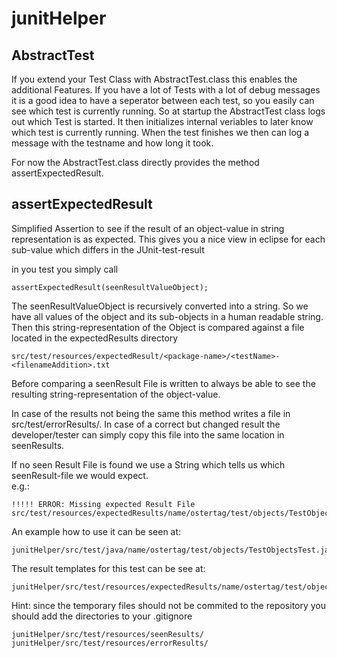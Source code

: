 # junitHelper

AbstractTest
------------

If you extend your Test Class with AbstractTest.class this enables the additional Features.
If you have a lot of Tests with a lot of debug messages it is a good idea to have a seperator between each test, so you easily can see which test is currently running.
So at startup the AbstractTest class logs out which Test is started. It then initializes internal veriables to later know which test is currently running.
When the test finishes we then can log a message with the testname and how long it took.

For now the AbstractTest.class directly provides the method assertExpectedResult. 

assertExpectedResult
--------------------


Simplified Assertion to see if the result of an object-value in string
representation is as expected. This gives you a nice view in eclipse for each
sub-value which differs in the JUnit-test-result<br>

in you test you simply call 
	
	assertExpectedResult(seenResultValueObject);

The seenResultValueObject is recursively converted into a string. So we have all
values of the object and its sub-objects in a human readable string. Then
this string-representation of the Object is compared against a file located
in the expectedResults directory
	
	src/test/resources/expectedResult/<package-name>/<testName>-<filenameAddition>.txt
	 
Before comparing a seenResult File is written to always be able to see the
resulting string-representation of the object-value. <br/>
	 
In case of the results not being the same this method writes a file in
src/test/errorResults/. In case of a correct but changed result the
developer/tester can simply copy this file into the same location in
seenResults.<br/>
	 
If no seen Result File is found we use a String which tells us which
seenResult-file we would expect.<br>
e.g.: 
	
	!!!!! ERROR: Missing expected Result File
	src/test/resources/expectedResults/name/ostertag/test/objects/TestObjectsTest/testList.txt
	 
	 

An example how to use it can be seen at:
	
	junitHelper/src/test/java/name/ostertag/test/objects/TestObjectsTest.java

The result templates for this test can be see at:
	
	junitHelper/src/test/resources/expectedResults/name/ostertag/test/objects/TestObjectsTest/*.txt
		

Hint:
since the temporary files should not be commited to the repository you should add the directories to your .gitignore
	
	junitHelper/src/test/resources/seenResults/
	junitHelper/src/test/resources/errorResults/
